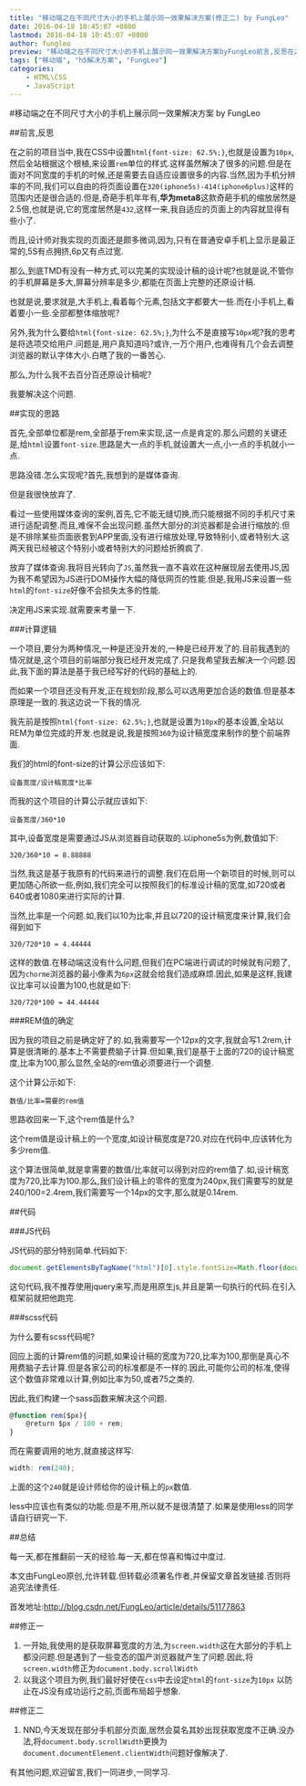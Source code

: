 ```yaml
---
title: "移动端之在不同尺寸大小的手机上展示同一效果解决方案(修正二) by FungLeo"
date: 2016-04-18 10:45:07 +0800
lastmod: 2016-04-18 10:45:07 +0800
author: fungleo
preview: "移动端之在不同尺寸大小的手机上展示同一效果解决方案byFungLeo前言,反思在之前的项目当中,我在CSS中设置html{font-size:62.5%;},也就是设置为10px,然后全站根据这个根植,来设置rem单位的样式.这样虽然解决了很多的问题.但是在面对不同宽度的手机的时候,还是需要去自适应设置很多的内容.当然,因为手机分辨率的不同,我们可以自由的将页面设置在320(iphone5s)"
tags: ["移动端", "h5解决方案", "FungLeo"]
categories:
    - HTML\CSS
    - JavaScript
---
```


#移动端之在不同尺寸大小的手机上展示同一效果解决方案 by FungLeo

##前言,反思

在之前的项目当中,我在CSS中设置`html{font-size: 62.5%;}`,也就是设置为`10px`,然后全站根据这个根植,来设置`rem`单位的样式.这样虽然解决了很多的问题.但是在面对不同宽度的手机的时候,还是需要去自适应设置很多的内容.当然,因为手机分辨率的不同,我们可以自由的将页面设置在`320(iphone5s)-414(iphone6plus)`这样的范围内还是很合适的.但是,奇葩手机年年有,**华为meta8**这款奇葩手机的缩放居然是2.5倍,也就是说,它的宽度居然是`432`,这样一来,我自适应的页面上的内容就显得有些小了.

而且,设计师对我实现的页面还是颇多微词,因为,只有在普通安卓手机上显示是最正常的,5S有点拥挤,6p又有点过宽.

那么,到底TMD有没有一种方式,可以完美的实现设计稿的设计呢?也就是说,不管你的手机屏幕是多大,屏幕分辨率是多少,都能在页面上完整的还原设计稿.

也就是说,要求就是,大手机上,看着每个元素,包括文字都要大一些.而在小手机上,看着要小一些.全部都整体缩放呢?

另外,我为什么要给`html{font-size: 62.5%;}`,为什么不是直接写`10px`呢?我的思考是将选项交给用户.问题是,用户真知道吗?或许,一万个用户,也难得有几个会去调整浏览器的默认字体大小.白瞎了我的一番苦心.

那么,为什么我不去百分百还原设计稿呢?

我要解决这个问题.

##实现的思路

首先,全部单位都是rem,全部基于rem来实现,这一点是肯定的.那么问题的关键还是,给`html`设置`font-size`.思路是大一点的手机,就设置大一点,小一点的手机就小一点.

思路没错.怎么实现呢?首先,我想到的是媒体查询.

但是我很快放弃了.

看过一些使用媒体查询的案例,首先,它不能无缝切换,而只能根据不同的手机尺寸来进行适配调整.而且,难保不会出现问题.虽然大部分的浏览器都是会进行缩放的.但是不排除某些页面嵌套到APP里面,没有进行缩放处理,导致特别小,或者特别大.这两天我已经被这个特别小或者特别大的问题给折腾疯了.

放弃了媒体查询.我将目光转向了`JS`,虽然我一直不喜欢在这种展现层去使用JS,因为我不希望因为JS进行DOM操作大幅的降低网页的性能.但是,我用JS来设置一些`html`的`font-size`好像不会损失太多的性能.

决定用JS来实现.就需要来考量一下.

###计算逻辑

一个项目,要分为两种情况,一种是还没开发的,一种是已经开发了的.目前我遇到的情况就是,这个项目的前端部分我已经开发完成了.只是我希望我去解决一个问题.因此,我下面的算法是基于我已经写好的代码的基础上的.

而如果一个项目还没有开发,正在规划阶段,那么可以选用更加合适的数值.但是基本原理是一致的.我这边说一下我的情况.

我先前是按照`html{font-size: 62.5%;}`,也就是设置为`10px`的基本设置,全站以REM为单位完成的开发.也就是说,我是按照`360`为设计稿宽度来制作的整个前端界面.

我们的html的font-size的计算公示应该如下:
```
设备宽度/设计稿宽度*比率
```
而我的这个项目的计算公示就应该如下:
```
设备宽度/360*10
```
其中,设备宽度是需要通过JS从浏览器自动获取的.以iphone5s为例,数值如下:
```language
320/360*10 = 8.88888
```
当然,我这是基于我原有的代码来进行的调整.我们在启用一个新项目的时候,则可以更加随心所欲一些,例如,我们完全可以按照我们的标准设计稿的宽度,如720或者640或者1080来进行实际的计算.

当然,比率是一个问题.如,我们以10为比率,并且以720的设计稿宽度来计算,我们会得到如下
```
320/720*10 = 4.44444
```
这样的数值.在移动端这没有什么问题,但我们在PC端进行调试的时候就有问题了,因为`chorme`浏览器的最小像素为`6px`这就会给我们造成麻烦.因此,如果是这样,我建议比率可以设置为100,也就是如下:
```
320/720*100 = 44.44444
```
###REM值的确定

因为我的项目之前是确定好了的.如,我需要写一个12px的文字,我就会写1.2rem,计算是很清晰的.基本上不需要费脑子计算.但如果,我们是基于上面的720的设计稿宽度,比率为100,那么显然,全站的rem值必须要进行一个调整.

这个计算公示如下:

```
数值/比率=需要的rem值
```

思路收回来一下,这个rem值是什么?

这个rem值是设计稿上的一个宽度,如设计稿宽度是720.对应在代码中,应该转化为多少rem值.

这个算法很简单,就是拿需要的数值/比率就可以得到对应的rem值了.如,设计稿宽度为720,比率为100.那么,我们设计稿上的零件的宽度为240px,我们需要写的就是240/100=2.4rem,我们需要写一个14px的文字,那么就是0.14rem.

##代码

###JS代码

JS代码的部分特别简单.代码如下:

```javascript
document.getElementsByTagName("html")[0].style.fontSize=Math.floor(document.documentElement.clientWidth*100000/36)/100000+"px";
```

这句代码,我不推荐使用jquery来写,而是用原生js,并且是第一句执行的代码.在引入框架前就把他跑完.

###scss代码

为什么要有scss代码呢?

回应上面的计算rem值的问题,如果设计稿的宽度为720,比率为100,那倒是真心不用费脑子去计算.但是各家公司的标准都是不一样的.因此,可能你公司的标准,使得这个数值非常难以计算,例如比率为50,或者75之类的.

因此,我们构建一个sass函数来解决这个问题.

```javascript
@function rem($px){
    @return $px / 100 + rem;
}
```
而在需要调用的地方,就直接这样写:

```javascript
width: rem(240);
```

上面的这个`240`就是设计师给你的设计稿上的`px`数值.

less中应该也有类似的功能.但是不用,所以就不是很清楚了.如果是使用less的同学请自行研究一下.

##总结

每一天,都在推翻前一天的经验.每一天,都在惊喜和悔过中度过.

本文由FungLeo原创,允许转载.但转载必须署名作者,并保留文章首发链接.否则将追究法律责任.

首发地址:http://blog.csdn.net/FungLeo/article/details/51177863

##修正一

1. 一开始,我使用的是获取屏幕宽度的方法,为`screen.width`这在大部分的手机上都没问题.但是遇到了一些变态的国产浏览器就产生了问题.因此,将`screen.width`修正为`document.body.scrollWidth`
2. 以我这个项目为例,我们最好好使在`css`中去设定`html`的`font-size`为`10px` 以防止在JS没有成功运行之前,页面布局超乎想象.

##修正二
1. NND,今天发现在部分手机部分页面,居然会莫名其妙出现获取宽度不正确.没办法,将`document.body.scrollWidth`更换为`document.documentElement.clientWidth`问题好像解决了.

有其他问题,欢迎留言,我们一同进步,一同学习.